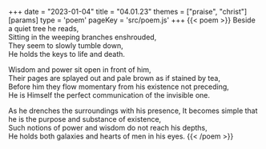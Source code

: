 +++
date = "2023-01-04"
title = "04.01.23"
themes = ["praise", "christ"]
[params]
  type = 'poem'
  pageKey = 'src/poem.js'
+++
{{< poem >}}
Beside a quiet tree he reads,  
Sitting in the weeping branches enshrouded,  
They seem to slowly tumble down,  
He holds the keys to life and death.  
  
Wisdom and power sit open in front of him,  
Their pages are splayed out and pale brown as if stained by tea,  
Before him they flow momentary from his existence not preceding,  
He is Himself the perfect communication of the invisible one.  
  
As he drenches the surroundings with his presence,
It becomes simple that he is the purpose and substance of existence,  
Such notions of power and wisdom do not reach his depths,  
He holds both galaxies and hearts of men in his eyes.
{{< /poem >}}